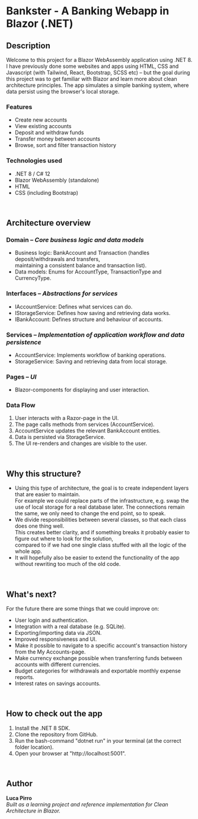 # Bankster - A Banking Webapp in Blazor (.NET)

## Description

Welcome to this project for a Blazor WebAssembly application using .NET 8.  
I have previously done some websites and apps using HTML, CSS and Javascript (with Tailwind, React, Bootstrap, SCSS etc)
– but the goal during this project was to get familiar with Blazor and learn more about clean architecture principles.
The app simulates a simple banking system, where data persist using the browser's local storage. 

### Features

- Create new accounts  
- View existing accounts  
- Deposit and withdraw funds  
- Transfer money between accounts  
- Browse, sort and filter transaction history 

### Technologies used

* .NET 8 / C# 12
* Blazor WebAssembly (standalone)
* HTML
* CSS (including Bootstrap)
<br/>

## Architecture overview

### Domain – _Core business logic and data models_
* Business logic: BankAccount and Transaction (handles deposit/withdrawals and transfers,  
  maintaining a consistent balance and transaction list).
* Data models: Enums for AccountType, TransactionType and CurrencyType.

### Interfaces – _Abstractions for services_
* IAccountService: Defines what services can do.
* IStorageService: Defines how saving and retrieving data works.
* IBankAccount: Defines structure and behaviour of accounts.

### Services – _Implementation of application workflow and data persistence_
* AccountService: Implements workflow of banking operations.
* StorageService: Saving and retrieving data from local storage.

### Pages – _UI_
* Blazor-components for displaying and user interaction.

### Data Flow
1. User interacts with a Razor-page in the UI.
2. The page calls methods from services (AccountService).
3. AccountService updates the relevant BankAccount entities.
4. Data is persisted via StorageService.
5. The UI re-renders and changes are visible to the user.
<br/>   

## Why this structure?
*  Using this type of architecture, the goal is to create independent layers that are easier to maintain.  
   For example we could replace parts of the infrastructure, e.g. swap the use of local storage for a real database later.
   The connections remain the same, we only need to change the end point, so to speak.
* We divide responsibilities between several classes, so that each class does one thing well.  
  This creates better clarity, and if something breaks it probably easier to figure out where to look for the solution,  
  compared to if we had one single class stuffed with all the logic of the whole app.
* It will hopefully also be easier to extend the functionality of the app without rewriting too much of the old code.
<br/>

## What's next?
For the future there are some things that we could improve on:
* User login and authentication.
* Integration with a real database (e.g. SQLite).
* Exporting/importing data via JSON.
* Improved responsiveness and UI.
* Make it possible to navigate to a specific account's transaction history from the My Accounts-page.
* Make currency exchange possible when transferring funds between accounts with different currencies.
* Budget categories for withdrawals and exportable monthly expense reports.
* Interest rates on savings accounts.
<br/>

## How to check out the app
1. Install the .NET 8 SDK.
2. Clone the repository from GitHub.
3. Run the bash-command "dotnet run" in your terminal (at the correct folder location).
4. Open your browser at "http://localhost:5001".
<br/>

## Author
**Luca Pirro**  
_Built as a learning project and reference implementation for Clean Architecture in Blazor._




